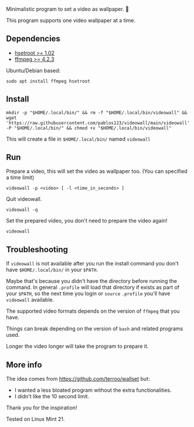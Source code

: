 Minimalistic program to set a video as wallpaper. 🦥

This program supports one video wallpaper at a time.

## Dependencies
- [hsetroot >= 1.02](https://github.com/himdel/hsetroot)
- [ffmpeg >= 4.2.3](https://ffmpeg.org/)

Ubuntu/Debian based:
```
sudo apt install ffmpeg hsetroot
```

## Install
```
mkdir -p "$HOME/.local/bin/" && rm -f "$HOME/.local/bin/videowall" && wget 'https://raw.githubusercontent.com/pablos123/videowall/main/videowall' -P "$HOME/.local/bin/" && chmod +x "$HOME/.local/bin/videowall"
```
This will create a file in `$HOME/.local/bin/` named `videowall`

## Run
Prepare a video, this will set the video as wallpaper too. (You can specified a time limit)
```
videowall -p <video> [ -l <time_in_seconds> ]
```

Quit videowall.
```
videowall -q
```

Set the prepared video, you don't need to prepare the video again!
```
videowall
```

## Troubleshooting
If `videowall` is not available after you run the install command you don't have `$HOME/.local/bin/` in your `$PATH`.

Maybe that's because you didn't have the directory before running the command.
In general `.profile` will load that directory if exists as part of your `$PATH`, so the next time you login or `source` `.profile` you'll have `videowall` available.

The supported video formats depends on the version of `ffmpeg` that you have.

Things can break depending on the version of `bash` and related programs used.

Longer the video longer will take the program to prepare it.

## More info
The idea comes from https://github.com/terroo/wallset but:
- I wanted a less bloated program without the extra functionalities.
- I didn't like the 10 second limit.

Thank you for the inspiration!

Tested on Linux Mint 21.
